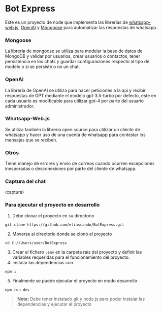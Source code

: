 # Bot Express

Este es un proyecto de node que implementa las librerías de [whatsapp-web.js](https://wwebjs.dev/), [OpenAI](https://platform.openai.com/docs/libraries) y [Mongoose](https://mongoosejs.com/) para automatizar las respuestas de whatsapp.

### Mongoose
La librería de mongoose se utiliza para modelar la base de datos de MongoDB y validar por usuarios, crear usuarios o contactos, tener persistencia en los chats y guardar configuraciones respecto al tipo de modelo o si se persiste o no un chat.

### OpenAI
La librería de OpenAI se utiliza para hacer peticiones a la api y recibir respuestas de GPT mediante el modelo gpt-3.5-turbo por defecto, este en cada usuario es modificable para utilizar gpt-4 por parte del usuario administrador.

### Whatsapp-Web.js

Se utiliza también la librería open source para utilizar un cliente de whatsapp y hacer uso de una cuenta de whatsapp para contestar los mensajes que se reciben.

### Otros
Tiene manejo de errores y envío de correos cuando ocurren excepciones inesperadas o desconexiones por parte del cliente de whatsapp.

### Captura del chat
(captura)

### Para ejecutar el proyecto en desarrollo

1. Debe clonar el proyecto en su directorio
```
git clone https://github.com/eliascando/BotExpress.git
```
2. Moverse al directorio donde se clonó el proyecto
```
cd C://Users/user/BotExpress
```
3. Crear el fichero ``.env`` en la carpeta raíz del proyecto y definir las variables requeridas para el funcionamiento del proyecto.
4. Instalar las dependencias con 
```
npm i
```
5. Finalmente se puede ejecutar el proyecto en modo desarrollo
```
npm run dev
```
> **Nota:** Debe tener instalado git y node.js para poder instalar las dependencias y ejecutar el proyecto